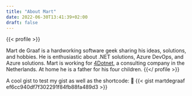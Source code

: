```yaml
---
title: "About Mart"
date: 2022-06-30T13:41:39+02:00
draft: false
---
```



{{< profile >}}

Mart de Graaf is a hardworking software geek sharing his ideas, solutions, and hobbies. He is enthusiastic about .NET solutions, Azure DevOps, and Azure solutions. Mart is working for [4Dotnet](https://www.4dotnet.nl/), a consulting company in the Netherlands. At home he is a father for his four children.
{{</ profile >}}




A cool gist to test my gist as well as the shortcode: :clap:
{{< gist martdegraaf ef6cc940df7f302291f84fb88fa489d3 >}}
